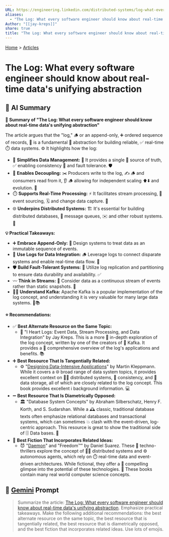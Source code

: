 ```yaml
---
URL: https://engineering.linkedin.com/distributed-systems/log-what-every-software-engineer-should-know-about-real-time-datas-unifying
aliases:
  - "The Log: What every software engineer should know about real-time data's unifying abstraction"
Author: "[[jay-kreps]]"
share: true
title: "The Log: What every software engineer should know about real-time data's unifying abstraction"
---
```

[Home](../index.md) > [Articles](./index.md)  
# The Log: What every software engineer should know about real-time data's unifying abstraction  
  
## 🤖 AI Summary  
**📖 Summary of "The Log: What every software engineer should know about real-time data's unifying abstraction"**  
  
The article argues that the "log," 🪵 or an append-only, ➕ ordered sequence of records, 📝 is a fundamental 🔑 abstraction for building reliable, ✅ real-time ⏱️ data systems. ⚙️ It highlights how the log:  
  
* 🧩 **Simplifies Data Management:** 🧮 It provides a single 🥇 source of truth, ✅ enabling consistency 🤝 and fault tolerance. 🛡️  
* 🔗 **Enables Decoupling:** ✂️ Producers write to the log, ✍️ 🪵 and consumers read from it, 👂 🪵 allowing for independent scaling ⬆️⬇️ and evolution. 🧬  
* ⏱️ **Supports Real-Time Processing:** ⚡ It facilitates stream processing, 🌊 event sourcing, 🗓️ and change data capture. 📸  
* 🌐 **Underpins Distributed Systems:** 🏗️ It's essential for building distributed databases, 💾 message queues, ✉️ and other robust systems. 💪  
  
**💡 Practical Takeaways:**  
  
* ➕ **Embrace Append-Only:** 🧱 Design systems to treat data as an immutable sequence of events.  
* 🔗 **Use Logs for Data Integration:** 🪵 Leverage logs to connect disparate systems and enable real-time data flow. 🌊  
* 🛡️ **Build Fault-Tolerant Systems:** 🔁 Utilize log replication and partitioning to ensure data durability and availability. ✅  
* 〰️ **Think in Streams:** 🌊 Consider data as a continuous stream of events rather than static snapshots. 📸  
* 🧑‍💻 **Understand Kafka:** Apache Kafka is a popular implementation of the log concept, and understanding it is very valuable for many large data systems. 🚀📚  
  
**⭐ Recommendations:**  
  
* ✅ **Best Alternate Resource on the Same Topic:**  
    * 💖 "I Heart Logs: Event Data, Stream Processing, and Data Integration" by Jay Kreps. This is a more 🧐 in-depth exploration of the log concept, written by one of the creators of 🐘 Kafka. It provides a 💯 comprehensive overview of the log's applications and benefits. 📚  
* ➕ **Best Resource That Is Tangentially Related:**  
    * ⚙️ "[Designing Data-Intensive Applications](../books/designing-data-intensive-applications.md)" by Martin Kleppmann. While it covers a 🌐 broad range of data system topics, it provides excellent context on 👯‍♀️ distributed systems, 🤝 consistency, and 💾 data storage, all of which are closely related to the log concept. This book provides excellent ℹ️ background information. 💻  
* ➖ **Best Resource That Is Diametrically Opposed:**  
    * 🏛️ "Database System Concepts" by Abraham Silberschatz, Henry F. Korth, and S. Sudarshan. While a 🕰️ classic, traditional database texts often emphasize relational databases and transactional systems, which can sometimes 💥 clash with the event-driven, log-centric approach. This resource is great to show the traditional side of 🗄️ Data bases. 💾  
* 📖 **Best Fiction That Incorporates Related Ideas:**  
    * 😈 "[Daemon](../books/daemon.md)" and "Freedom™" by Daniel Suarez. These 🤖 techno-thrillers explore the concept of 👯‍♀️ distributed systems and ⚙️ autonomous agents, which rely on ⏱️ real-time data and event-driven architectures. While fictional, they offer a 🤩 compelling glimpse into the potential of these technologies. 🤖 These books contain many real world computer science concepts.  
  
## 💬 [Gemini](https://Gemini.google.com) Prompt  
> Summarize the article: [The Log: What every software engineer should know about real-time data's unifying abstraction](https://engineering.linkedin.com/distributed-systems/log-what-every-software-engineer-should-know-about-real-time-datas-unifying). Emphasize practical takeaways. Make the following additional recommendations: the best alternate resource on the same topic, the best resource that is tangentially related, the best resource that is diametrically opposed, and the best fiction that incorporates related ideas. Use lots of emojis.